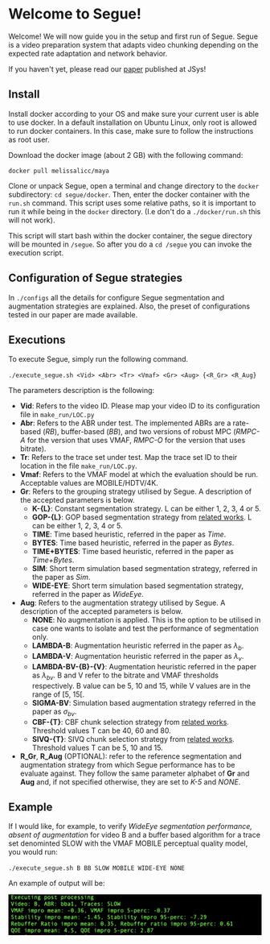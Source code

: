 # Welcome to Segue!

Welcome! 
We will now guide you in the setup and first run of Segue.
Segue is a video preparation system that adapts video
chunking depending on the expected rate adaptation and
network behavior.


If you haven't yet, please read our [paper](https://escholarship.org/uc/item/8m39f25q)
published at JSys!

## Install

Install docker according to your OS and make sure your current user is able to
use docker. In a default installation on Ubuntu Linux, only root is allowed to
run docker containers. In this case, make sure to follow the instructions as
root user.

Download the docker image (about 2 GB) with the following command:

```
docker pull melissalicc/maya
```

Clone or unpack Segue, open a terminal and change directory to the `docker`
subdirectory: `cd segue/docker`. Then, enter the docker container with the
`run.sh` command. This script uses some relative paths, so it is important to
run it while being in the `docker` directory. (I.e don't do a `./docker/run.sh`
this will not work).

This script will start bash within the docker container, the segue directory
will be mounted in `/segue`. So after you do a `cd /segue` you can invoke
the execution script.



## Configuration of Segue strategies

In `./configs` all the details for configure Segue segmentation
and augmentation strategies are explained. 
Also, the preset of configurations tested in our paper are made available.



## Executions

To execute Segue, simply run the following command.

`./execute_segue.sh <Vid> <Abr> <Tr> <Vmaf> <Gr> <Aug> {<R_Gr> <R_Aug}` 

The parameters description is the following:

* **Vid**: Refers to the video ID. Please map your video ID to its configuration file in `make_run/LOC.py`
* **Abr**: Refers to the ABR under test. The implemented ABRs are a rate-based (*RB*), buffer-based (*BB*), and two versions of robust MPC (*RMPC-A* for the version that uses VMAF, *RMPC-O* for the version that uses bitrate).
* **Tr**: Refers to the trace set under test. Map the trace set ID to their location in the file `make_run/LOC.py`.
* **Vmaf**: Refers to the VMAF model at which the evaluation should be run. Acceptable values are MOBILE/HDTV/4K.
* **Gr**: Refers to the grouping strategy utilised by Segue. A description of the accepted parameters is below.
	- **K-{L}**:  Constant segmentation strategy. L can be either 1, 2, 3, 4 or 5.
	- **GOP-{L}**: GOP based segmentation strategy from [related works](https://dl.acm.org/doi/abs/10.1145/3339825.3391858). L can be either 1, 2, 3, 4 or 5.
	- **TIME**: Time based heuristic, referred in the paper as *Time*.
	- **BYTES**: Time based heuristic, referred in the paper as *Bytes*.
	- **TIME+BYTES**: Time based heuristic, referred in the paper as *Time+Bytes*.
	- **SIM**: Short term simulation based segmentation strategy, referred in the paper as *Sim*.	
	- **WIDE-EYE**: Short term simulation based segmentation strategy, referred in the paper as *WideEye*.
* **Aug**: Refers to the augmentation strategy utilised by Segue. A description of the accepted parameters is below.
	- **NONE**:  No augmentation is applied. This is the option to be utilised in case one wants to isolate and test the performance of segmentation only.
	- **LAMBDA-B**: Augmentation heuristic referred in the paper as $\lambda_b$.
	- **LAMBDA-V**: Augmentation heuristic referred in the paper as $\lambda_v$.
	- **LAMBDA-BV-{B}-{V}**: Augmentation heuristic referred in the paper as $\lambda_{bv}$. B and V refer to the bitrate and VMAF thresholds respectively. B value can be 5, 10 and 15, while V values are in the range of [5, 15[.
	- **SIGMA-BV**: Simulation based augmentation strategy referred in the paper as $\sigma_{bv}$.
	- **CBF-{T}**: CBF chunk selection strategy from [related works](https://dl.acm.org/doi/10.1145/3304109.3306231). Threshold values T can be 40, 60 and 80.
	- **SIVQ-{T}**: SIVQ chunk selection strategy from [related works](https://ieeexplore.ieee.org/document/7745907). Threshold values T can be 5, 10 and 15.
* **R_Gr**, **R_Aug** (OPTIONAL): refer to the reference segmentation and augmentation strategy from which Segue performance has to be evaluate against. They follow the same parameter alphabet of **Gr** and **Aug** and, if not specified otherwise, they are set to *K-5* and *NONE*.

## Example

If I would like, for example, to verify *WideEye segmentation performance, absent of augmentation* for video B and a buffer based algorithm for a trace set denominted SLOW with the VMAF MOBILE perceptual quality model, you would run:

`./execute_segue.sh B BB SLOW MOBILE WIDE-EYE NONE`

An example of output will be:

![Output example](README_PICS/output_example.png)


